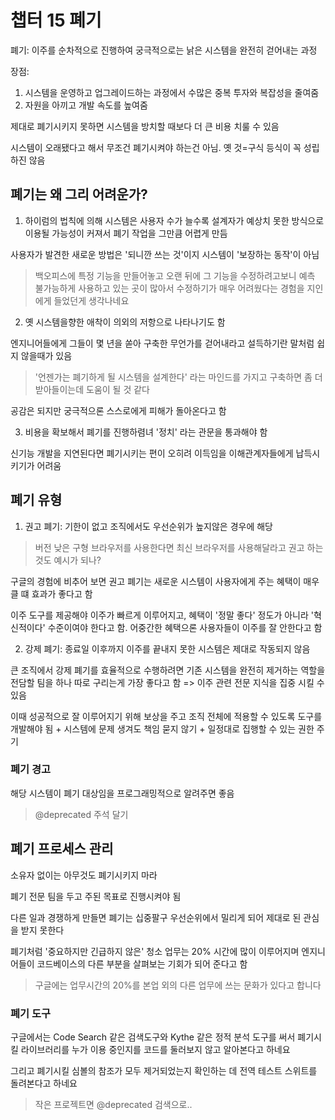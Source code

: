 # 챕터 15 폐기

폐기: 이주를 순차적으로 진행하여 궁극적으로는 낡은 시스템을 완전히 걷어내는 과정

장점: 
1. 시스템을 운영하고 업그레이드하는 과정에서 수많은 중복 투자와 복잡성을 줄여줌
2. 자원을 아끼고 개발 속도를 높여줌

제대로 폐기시키지 못하면 시스템을 방치할 때보다 더 큰 비용 치룰 수 있음

시스템이 오래됐다고 해서 무조건 폐기시켜야 하는건 아님. 옛 것=구식 등식이 꼭 성립하진 않음

## 폐기는 왜 그리 어려운가?

1. 하이럼의 법칙에 의해 시스템은 사용자 수가 늘수록 설계자가 예상치 못한 방식으로 이용될 가능성이 커져서 폐기 작업을 그만큼 어렵게 만듬

사용자가 발견한 새로운 방법은 '되니깐 쓰는 것'이지 시스템이 '보장하는 동작'이 아님

> 백오피스에 특정 기능을 만들어놓고 오랜 뒤에 그 기능을 수정하려고보니 예측 불가능하게 사용하고 있는 곳이 많아서 수정하기가 매우 어려웠다는 경험을 지인에게 들었던게 생각나네요

2. 옛 시스템을향한 애착이 의외의 저항으로 나타나기도 함

엔지니어들에게 그들이 몇 년을 쏟아 구축한 무언가를 걷어내라고 설득하기란 말처럼 쉽지 않을때가 있음

> '언젠가는 폐기하게 될 시스템을 설계한다' 라는 마인드를 가지고 구축하면 좀 더 받아들이는데 도움이 될 것 같다

공감은 되지만 궁극적으론 스스로에게 피해가 돌아온다고 함

3. 비용을 확보해서 폐기를 진행하렴녀 '정치' 라는 관문을 통과해야 함

신기능 개발을 지연된다면 폐기시키는 편이 오히려 이득임을 이해관계자들에게 납득시키기가 어려움

## 폐기 유형

1. 권고 폐기: 기한이 없고 조직에서도 우선순위가 높지않은 경우에 해당

> 버전 낮은 구형 브라우저를 사용한다면 최신 브라우저를 사용해달라고 권고 하는 것도 예시가 되나?

구글의 경험에 비추어 보면 권고 폐기는 새로운 시스템이 사용자에게 주는 혜택이 매우 클 떄 효과가 좋다고 함

이주 도구를 제공해야 이주가 빠르게 이루어지고, 혜택이 '정말 좋다' 정도가 아니라 '혁신적이다' 수준이여야 한다고 함.  어중간한 혜택으론 사용자들이 이주를 잘 안한다고 함

2. 강제 폐기: 종료일 이후까지 이주를 끝내지 못한 시스템은 제대로 작동되지 않음

큰 조직에서 강제 폐기를 효율적으로 수행하려면 기존 시스템을 완전히 제거하는 역할을 전담할 팀을 하나 따로 구리는게 가장 좋다고 함 => 이주 관련 전문 지식을 집중 시킬 수 있음

이때 성공적으로 잘 이루어지기 위해 보상을 주고 조직 전체에 적용할 수 있도록 도구를 개발해야 됨 + 시스템에 문제 생겨도 책임 묻지 않기 + 일정대로 집행할 수 있는 권한 주기

### 폐기 경고

해당 시스템이 폐기 대상임을 프로그래밍적으로 알려주면 좋음

> @deprecated 주석 달기   

## 폐기 프로세스 관리

소유자 없이는 아무것도 폐기시키지 마라

폐기 전문 팀을 두고 주된 목표로 진행시켜야 됨

다른 일과 경쟁하게 만들면 폐기는 십중팔구 우선순위에서 밀리게 되어 제대로 된 관심을 받지 못한다

폐기처럼 '중요하지만 긴급하지 않은' 청소 업무는 20% 시간에 많이 이루어지며 엔지니어들이 코드베이스의 다른 부분을 살펴보는 기회가 되어 준다고 함

> 구글에는 업무시간의 20%를 본업 외의 다른 업무에 쓰는 문화가 있다고 합니다

### 폐기 도구

구글에서는 Code Search 같은 검색도구와 Kythe 같은 정적 분석 도구를 써서 폐기시킬 라이브러리를 누가 이용 중인지를 코드를 둘러보지 않고 알아본다고 하네요

그리고 폐기시킬 심볼의 참조가 모두 제거되었는지 확인하는 데 전역 테스트 스위트를 돌려본다고 하네요

> 작은 프로젝트면 @deprecated 검색으로..
